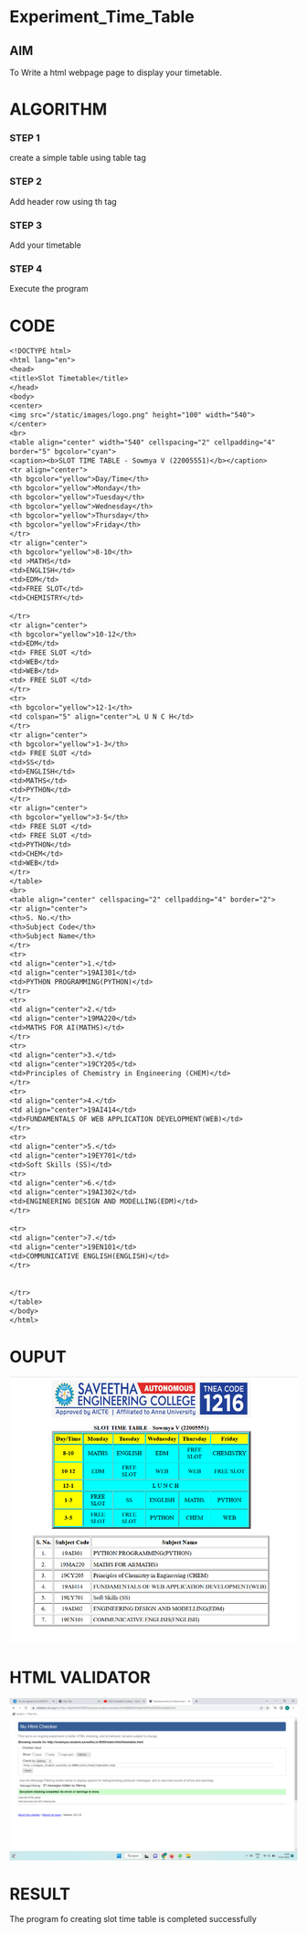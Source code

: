 # Experiment_Time_Table

## AIM
To Write a html webpage page to display your timetable.

# ALGORITHM
### STEP 1
create a simple table using table tag
### STEP 2
Add header row using th tag
### STEP 3
Add your timetable
### STEP 4
Execute the program

# CODE
```
<!DOCTYPE html>
<html lang="en">
<head>
<title>Slot Timetable</title>
</head>
<body>
<center>
<img src="/static/images/logo.png" height="100" width="540">
</center>
<br>
<table align="center" width="540" cellspacing="2" cellpadding="4" border="5" bgcolor="cyan">
<caption><b>SLOT TIME TABLE - Sowmya V (22005551)</b></caption>
<tr align="center">
<th bgcolor="yellow">Day/Time</th>
<th bgcolor="yellow">Monday</th>
<th bgcolor="yellow">Tuesday</th>
<th bgcolor="yellow">Wednesday</th>
<th bgcolor="yellow">Thursday</th>
<th bgcolor="yellow">Friday</th>
</tr>
<tr align="center">
<th bgcolor="yellow">8-10</th>
<td >MATHS</td>
<td>ENGLISH</td>
<td>EDM</td>
<td>FREE SLOT</td>
<td>CHEMISTRY</td>

</tr>
<tr align="center">
<th bgcolor="yellow">10-12</th>
<td>EDM</td>
<td> FREE SLOT </td>
<td>WEB</td>
<td>WEB</td>
<td> FREE SLOT </td>
</tr>
<tr>
<th bgcolor="yellow">12-1</th>
<td colspan="5" align="center">L U N C H</td>
</tr>
<tr align="center">
<th bgcolor="yellow">1-3</th>
<td> FREE SLOT </td>
<td>SS</td>
<td>ENGLISH</td>
<td>MATHS</td>
<td>PYTHON</td>
</tr>
<tr align="center">
<th bgcolor="yellow">3-5</th>
<td> FREE SLOT </td>
<td> FREE SLOT </td>
<td>PYTHON</td>
<td>CHEM</td>
<td>WEB</td>
</tr>
</table>
<br>
<table align="center" cellspacing="2" cellpadding="4" border="2">
<tr align="center">
<th>S. No.</th>
<th>Subject Code</th>
<th>Subject Name</th>
</tr>
<tr>
<td align="center">1.</td>
<td align="center">19AI301</td>
<td>PYTHON PROGRAMMING(PYTHON)</td>
</tr>
<tr>
<td align="center">2.</td>
<td align="center">19MA220</td>
<td>MATHS FOR AI(MATHS)</td>
</tr>
<tr>
<td align="center">3.</td>
<td align="center">19CY205</td>
<td>Principles of Chemistry in Engineering (CHEM)</td>
</tr>
<tr>
<td align="center">4.</td>
<td align="center">19AI414</td>
<td>FUNDAMENTALS OF WEB APPLICATION DEVELOPMENT(WEB)</td>
</tr>
<tr>
<td align="center">5.</td>
<td align="center">19EY701</td>
<td>Soft Skills (SS)</td>
<tr>
<td align="center">6.</td>
<td align="center">19AI302</td>
<td>ENGINEERING DESIGN AND MODELLING(EDM)</td>
</tr>

<tr>
<td align="center">7.</td>
<td align="center">19EN101</td>
<td>COMMUNICATIVE ENGLISH(ENGLISH)</td>
</tr>


</tr>
</table>
</body>
</html>
```
# OUPUT
![output](./out.png)

# HTML VALIDATOR
![HTML VALIDATOR](./valid.png)

# RESULT
The program fo creating slot time table is completed successfully